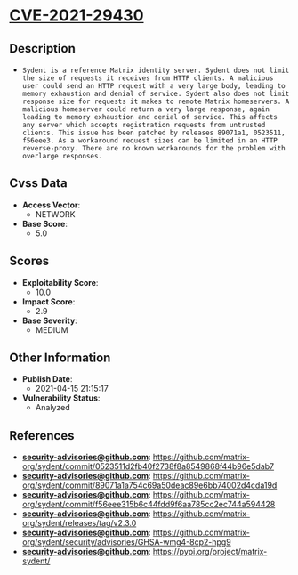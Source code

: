 
# [CVE-2021-29430](https://github.com/matrix-org/sydent/commit/0523511d2fb40f2738f8a8549868f44b96e5dab7)

## Description

- `Sydent is a reference Matrix identity server. Sydent does not limit the size of requests it receives from HTTP clients. A malicious user could send an HTTP request with a very large body, leading to memory exhaustion and denial of service. Sydent also does not limit response size for requests it makes to remote Matrix homeservers. A malicious homeserver could return a very large response, again leading to memory exhaustion and denial of service. This affects any server which accepts registration requests from untrusted clients. This issue has been patched by releases 89071a1, 0523511, f56eee3. As a workaround request sizes can be limited in an HTTP reverse-proxy. There are no known workarounds for the problem with overlarge responses.`

## Cvss Data

- **Access Vector**:
  - NETWORK
- **Base Score**:
  - 5.0

## Scores

- **Exploitability Score**:
  - 10.0
- **Impact Score**:
  - 2.9
- **Base Severity**:
  - MEDIUM

## Other Information

- **Publish Date**:
  - 2021-04-15 21:15:17
- **Vulnerability Status**:
  - Analyzed

## References

- **security-advisories@github.com**: https://github.com/matrix-org/sydent/commit/0523511d2fb40f2738f8a8549868f44b96e5dab7
- **security-advisories@github.com**: https://github.com/matrix-org/sydent/commit/89071a1a754c69a50deac89e6bb74002d4cda19d
- **security-advisories@github.com**: https://github.com/matrix-org/sydent/commit/f56eee315b6c44fdd9f6aa785cc2ec744a594428
- **security-advisories@github.com**: https://github.com/matrix-org/sydent/releases/tag/v2.3.0
- **security-advisories@github.com**: https://github.com/matrix-org/sydent/security/advisories/GHSA-wmg4-8cp2-hpg9
- **security-advisories@github.com**: https://pypi.org/project/matrix-sydent/
